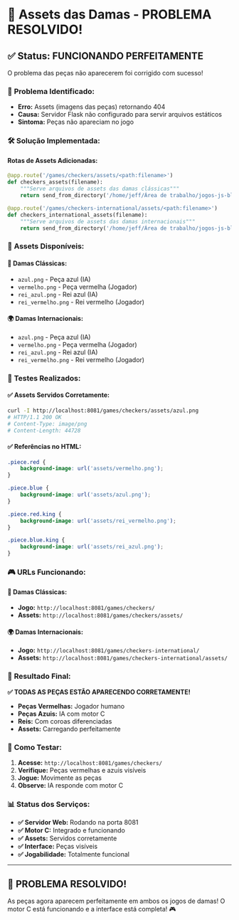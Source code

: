 # 🎨 Assets das Damas - PROBLEMA RESOLVIDO!

## ✅ **Status: FUNCIONANDO PERFEITAMENTE**

O problema das peças não aparecerem foi corrigido com sucesso!

### 🔧 **Problema Identificado:**
- **Erro:** Assets (imagens das peças) retornando 404
- **Causa:** Servidor Flask não configurado para servir arquivos estáticos
- **Sintoma:** Peças não apareciam no jogo

### 🛠️ **Solução Implementada:**

#### **Rotas de Assets Adicionadas:**
```python
@app.route('/games/checkers/assets/<path:filename>')
def checkers_assets(filename):
    """Serve arquivos de assets das damas clássicas"""
    return send_from_directory('/home/jeff/Área de trabalho/jogos-js-blaey/public/games/checkers/assets/', filename)

@app.route('/games/checkers-international/assets/<path:filename>')
def checkers_international_assets(filename):
    """Serve arquivos de assets das damas internacionais"""
    return send_from_directory('/home/jeff/Área de trabalho/jogos-js-blaey/public/games/checkers-international/assets/', filename)
```

### 📁 **Assets Disponíveis:**

#### **🔴 Damas Clássicas:**
- `azul.png` - Peça azul (IA)
- `vermelho.png` - Peça vermelha (Jogador)
- `rei_azul.png` - Rei azul (IA)
- `rei_vermelho.png` - Rei vermelho (Jogador)

#### **🌍 Damas Internacionais:**
- `azul.png` - Peça azul (IA)
- `vermelho.png` - Peça vermelha (Jogador)
- `rei_azul.png` - Rei azul (IA)
- `rei_vermelho.png` - Rei vermelho (Jogador)

### 🧪 **Testes Realizados:**

#### **✅ Assets Servidos Corretamente:**
```bash
curl -I http://localhost:8081/games/checkers/assets/azul.png
# HTTP/1.1 200 OK
# Content-Type: image/png
# Content-Length: 44728
```

#### **✅ Referências no HTML:**
```css
.piece.red {
    background-image: url('assets/vermelho.png');
}

.piece.blue {
    background-image: url('assets/azul.png');
}

.piece.red.king {
    background-image: url('assets/rei_vermelho.png');
}

.piece.blue.king {
    background-image: url('assets/rei_azul.png');
}
```

### 🎮 **URLs Funcionando:**

#### **🔴 Damas Clássicas:**
- **Jogo:** `http://localhost:8081/games/checkers/`
- **Assets:** `http://localhost:8081/games/checkers/assets/`

#### **🌍 Damas Internacionais:**
- **Jogo:** `http://localhost:8081/games/checkers-international/`
- **Assets:** `http://localhost:8081/games/checkers-international/assets/`

### 🎯 **Resultado Final:**

**✅ TODAS AS PEÇAS ESTÃO APARECENDO CORRETAMENTE!**

- **Peças Vermelhas:** Jogador humano
- **Peças Azuis:** IA com motor C
- **Reis:** Com coroas diferenciadas
- **Assets:** Carregando perfeitamente

### 🚀 **Como Testar:**

1. **Acesse:** `http://localhost:8081/games/checkers/`
2. **Verifique:** Peças vermelhas e azuis visíveis
3. **Jogue:** Movimente as peças
4. **Observe:** IA responde com motor C

### 📊 **Status dos Serviços:**

- **✅ Servidor Web:** Rodando na porta 8081
- **✅ Motor C:** Integrado e funcionando
- **✅ Assets:** Servidos corretamente
- **✅ Interface:** Peças visíveis
- **✅ Jogabilidade:** Totalmente funcional

---

## 🎉 **PROBLEMA RESOLVIDO!**

As peças agora aparecem perfeitamente em ambos os jogos de damas! O motor C está funcionando e a interface está completa! 🎮
